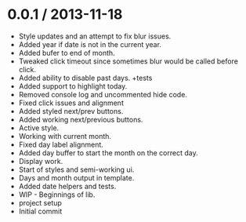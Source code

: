 
0.0.1 / 2013-11-18 
==================

 * Style updates and an attempt to fix blur issues.
 * Added year if date is not in the current year.
 * Added bufer to end of month.
 * Tweaked click timeout since sometimes blur would be called before click.
 * Added ability to disable past days. +tests
 * Added support to highlight today.
 * Removed console log and uncommented hide code.
 * Fixed click issues and alignment
 * Added styled next/prev buttons.
 * Added working next/previous buttons.
 * Active style.
 * Working with current month.
 * Fixed day label alignment.
 * Added day buffer to start the month on the correct day.
 * Display work.
 * Start of styles and semi-working ui.
 * Days and month output in template.
 * Added date helpers and tests.
 * WIP - Beginnings of lib.
 * project setup
 * Initial commit
